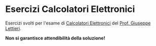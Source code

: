 # Esercizi Calcolatori Elettronici
Esercizi svolti per l'esame di [Calcolatori Elettronici](https://calcolatori.iet.unipi.it/) del [Prof. Giuseppe Lettieri](http://docenti.ing.unipi.it/g.lettieri/).

**Non si garantisce attendibilità della soluzione!**
